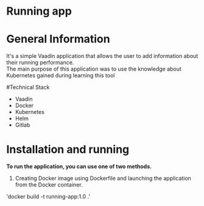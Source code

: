 # Running app

# General Information
It's a simple Vaadin application that allows the user to add information about their running performance.\
The main purpose of this application was to use the knowledge about Kubernetes gained during learning this tool

#Technical Stack
* Vaadin
* Docker
* Kubernetes
* Helm 
* Gitlab

# Installation and running

**To run the application, you can use one of two methods.**

1. Creating Docker image using Dockerfile and launching the application from the Docker container.

'docker build -t running-app:1.0 .'
